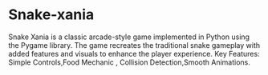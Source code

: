 # Snake-xania
Snake Xania is a classic arcade-style game implemented in Python using the Pygame library. The game recreates the traditional snake gameplay with added features and visuals to enhance the player experience.  Key Features: Simple Controls,Food Mechanic , Collision Detection,Smooth Animations.
